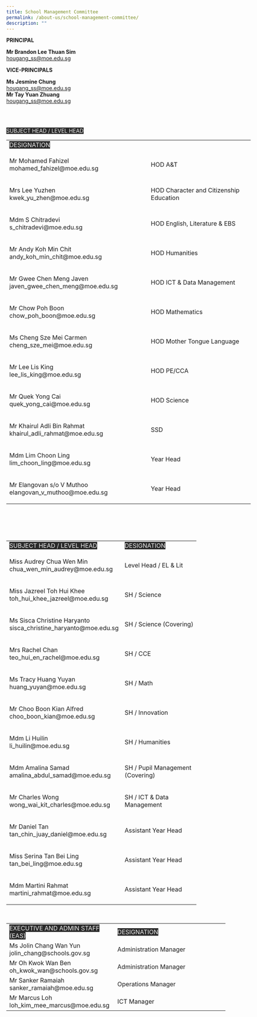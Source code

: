 ```yaml
---
title: School Management Committee
permalink: /about-us/school-management-committee/
description: ""
---
```

**PRINCIPAL**

**Mr Brandon Lee Thuan Sim**   
[hougang_ss@moe.edu.sg](mailto:hougang_ss@moe.edu.sg)

**VICE-PRINCIPALS**   

**Ms Jesmine Chung**  
[hougang_ss@moe.edu.sg](mailto:hougang_ss@moe.edu.sg)   
**Mr Tay Yuan Zhuang**      
[hougang_ss@moe.edu.sg](mailto:hougang_ss@moe.edu.sg)



<p>&nbsp;</p>
<br>
<span style="color:#EEE;background-color:#2A2A2A">SUBJECT HEAD / LEVEL HEAD</span><table style="width: 648px;">
<tbody>
<tr>

<td class="tg-2705"><span style="color:#EEE;background-color:#2A2A2A">DESIGNATION</span>
</td>
</tr>
<tr>
<td style="width: 364.891px;">
<p>Mr Mohamed Fahizel<br> mohamed_fahizel@moe.edu.sg</p>
</td>
<td style="width: 266.109px;">
<p>HOD A&amp;T</p>
</td>
</tr>
<tr>
<td style="width: 364.891px;">
<p>Mrs Lee Yuzhen<br> kwek_yu_zhen@moe.edu.sg</p>
</td>
<td style="width: 266.109px;">
<p>HOD Character and Citizenship Education</p>
</td>
</tr>
<tr>
<td style="width: 364.891px;">
<p>Mdm S Chitradevi<br> s_chitradevi@moe.edu.sg</p>
</td>
<td style="width: 266.109px;">
<p>HOD English, Literature &amp; EBS</p>
</td>
</tr>
<tr>
<td style="width: 364.891px;">
<p>Mr Andy Koh Min Chit<br> andy_koh_min_chit@moe.edu.sg</p>
</td>
<td style="width: 266.109px;">
<p>HOD Humanities</p>
</td>
</tr>
<tr>
<td style="width: 364.891px;">
<p>Mr Gwee Chen Meng Javen<br> javen_gwee_chen_meng@moe.edu.sg</p>
</td>
<td style="width: 266.109px;">
<p>HOD ICT &amp; Data Management</p>
</td>
</tr>
<tr>
<td style="width: 364.891px;">
<p>Mr Chow Poh Boon<br> chow_poh_boon@moe.edu.sg</p>
</td>
<td style="width: 266.109px;">
<p>HOD&nbsp;Mathematics</p>
</td>
</tr>
<tr>
<td style="width: 364.891px;">
<p>Ms Cheng Sze Mei Carmen<br> cheng_sze_mei@moe.edu.sg</p>
</td>
<td style="width: 266.109px;">
<p>HOD Mother Tongue Language</p>
</td>
</tr>
<tr>
<td style="width: 364.891px;">
<p>Mr Lee Lis King<br> lee_lis_king@moe.edu.sg</p>
</td>
<td style="width: 266.109px;">
<p>HOD PE/CCA</p>
</td>
</tr>
<tr>
<td style="width: 364.891px;">
<p>Mr Quek Yong Cai<br> quek_yong_cai@moe.edu.sg</p>
</td>
<td style="width: 266.109px;">
<p>HOD Science</p>
</td>
</tr>
<tr>
<td style="width: 364.891px;">
<p>Mr Khairul Adli Bin Rahmat<br> khairul_adli_rahmat@moe.edu.sg</p>
</td>
<td style="width: 266.109px;">
<p>SSD</p>
</td>
</tr>
<tr>
<td style="width: 364.891px;">
<p>Mdm Lim Choon Ling<br> lim_choon_ling@moe.edu.sg</p>
</td>
<td style="width: 266.109px;">
<p>Year Head</p>
</td>
</tr>
<tr>
<td style="width: 364.891px;">
<p>Mr Elangovan s/o V Muthoo<br> elangovan_v_muthoo@moe.edu.sg</p>
</td>
<td style="width: 266.109px;">
<p>Year Head</p>
</td>
</tr>
</tbody>
</table>
<p>&nbsp;</p>
<br>
<br>
	
	
	
	
<table width="648">
<tbody>
<tr>
<td>
<span style="color:#EEE;background-color:#2A2A2A">SUBJECT HEAD / LEVEL HEAD</span></td>
<td class="tg-2705"><span style="color:#EEE;background-color:#2A2A2A">DESIGNATION</span>
</td>
</tr>
<tr>
<td>
<p>Miss Audrey Chua Wen Min<br> chua_wen_min_audrey@moe.edu.sg</p>
</td>
<td>
<p>Level Head / EL &amp; Lit</p>
</td>
</tr>
<tr>
<td>
<p>Miss Jazreel Toh Hui Khee<br> toh_hui_khee_jazreel@moe.edu.sg</p>
</td>
<td>
<p>SH / Science</p>
</td>
</tr>
<tr>
<td>
<p>Ms Sisca Christine Haryanto<br> sisca_christine_haryanto@moe.edu.sg</p>
</td>
<td>
<p>SH / Science (Covering)</p>
</td>
</tr>
<tr>
<td>
<p>Mrs Rachel Chan<br> teo_hui_en_rachel@moe.edu.sg</p>
</td>
<td>
<p>SH / CCE</p>
</td>
</tr>
<tr>
<td>
<p>Ms Tracy Huang Yuyan<br> huang_yuyan@moe.edu.sg</p>
</td>
<td>
<p>SH / Math</p>
</td>
</tr>
<tr>
<td>
<p>Mr Choo Boon Kian Alfred<br> choo_boon_kian@moe.edu.sg</p>
</td>
<td>
<p>SH / Innovation</p>
</td>
</tr>
<tr>
<td>
<p>Mdm Li Huilin<br> li_huilin@moe.edu.sg</p>
</td>
<td>
<p>SH / Humanities</p>
</td>
</tr>
<tr>
<td>
<p>Mdm Amalina Samad<br> amalina_abdul_samad@moe.edu.sg</p>
</td>
<td>
<p>SH / Pupil Management (Covering)</p>
</td>
</tr>
<tr>
<td>
<p>Mr Charles Wong<br> wong_wai_kit_charles@moe.edu.sg</p>
</td>
<td>
<p>SH / ICT &amp; Data Management</p>
</td>
</tr>
<tr>
<td>
<p>Mr Daniel Tan<br> tan_chin_juay_daniel@moe.edu.sg</p>
</td>
<td>
<p>Assistant Year Head</p>
</td>
</tr>
<tr>
<td>
<p>Miss Serina Tan Bei Ling<br> tan_bei_ling@moe.edu.sg</p>
</td>
<td>
<p>Assistant Year Head</p>
</td>
</tr>
<tr>
<td>
<p>Mdm Martini Rahmat<br> martini_rahmat@moe.edu.sg</p>
</td>
<td>
<p>Assistant Year Head</p>
</td>
</tr>
</tbody>
</table>	






<p>&nbsp;</p>
<table class="tg" style="width: 581.125px;">
<tbody>
<tr>
<td class="tg-2705" style="width: 271px;"><span style="color: #eee; background-color: #2a2a2a;">EXECUTIVE AND ADMIN STAFF (EAS)</span></td>
<td class="tg-2705" style="width: 292.125px;"><span style="color: #eee; background-color: #2a2a2a;">DESIGNATION</span></td>
</tr>
<tr>
<td class="tg-2rp9" style="width: 271px;">Ms Jolin Chang Wan Yun<br>jolin_chang@schools.gov.sg</td>
<td class="tg-5ws4" style="width: 292.125px;">Administration Manager</td>
</tr>
<tr>
<td class="tg-2rp9" style="width: 271px;">Mr Oh Kwok Wan Ben<br>oh_kwok_wan@schools.gov.sg</td>
<td class="tg-5ws4" style="width: 292.125px;">Administration Manager</td>
</tr>
<tr>
<td class="tg-2rp9" style="width: 271px;">Mr Sanker Ramaiah<br>sanker_ramaiah@moe.edu.sg</td>
<td class="tg-5ws4" style="width: 292.125px;">Operations Manager</td>
</tr>
	<tr><td class="tg-2rp9" style="width: 271px;">Mr Marcus Loh<br>loh_kim_mee_marcus@moe.edu.sg</td>
<td class="tg-5ws4" style="width: 292.125px;">ICT Manager</td>
</tr>
</tbody>
</table>